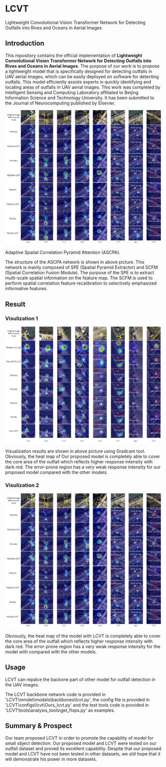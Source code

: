 # LCVT
Lightweight Convolutional Vision Transformer Network for Detecting Outfalls into Rives and Oceans in Aerial Images


## Introduction


This repository contains the official implementation of **Lightweight Convolutional Vision Transformer Network for Detecting Outfalls into Rives and Oceans in Aerial Images**. The purpose of our work is to propose a lightweight model that is specifically designed for detecting outfalls in UAV aerial images, which can be easily deployed on software for detecting outfalls. This model efficiently assists experts in quickly identifying and locating areas of outfalls in UAV aerial images. This work was completed by Intelligent Sensing and Computing Laboratory affiliated to Beijing Information Science and Technology University. It has been submitted to the Journal of Neurocomputing published by Elsevier.

<p align="center">
    <img src="https://github.com/ISCLab-Bistu/LCVT/blob/main/image/vis2.jpg" />
</p>



<p align = "center">

Adaptive Spatial Correlation Pyramid Attention (ASCPA). 

</p>



The structure of the ASCPA network is shown in above picture. This network is mainly composed of SPE (Spatial Pyramid Extractor) and SCFM (Spatial Correlation Fusion Module). The purpose of the SPE is to extract multi-scale spatial information on the feature map. The SCFM is used to perform spatial correlation feature recalibration to selectively emphasized informative features. 







## Result

### Visulization 1


<p align="center">
    <img src="https://github.com/ISCLab-Bistu/LCVT/blob/main/image/vis1.jpg" />
</p>

<p align = "center">

Visualization results are shown in above picture using Gradcam tool. Obviously, the heat map of Our proposed model is completely able to cover the core area of the outfall which reflects higher response intensity with dark red. The error-prone region has a very weak response intensity for our proposed model compared with the other models.

</p>


### Visulization 2


<p align="center">
    <img src="https://github.com/ISCLab-Bistu/LCVT/blob/main/image/vis2.jpg" />
</p>

<p align = "center">

Obviously, the heat map of the model with LCVT is completely able to cover the core area of the outfall which reflects higher response intensity with dark red. The error-prone region has a very weak response intensity for the model with compared with the other models.

</p>


## Usage


LCVT can repalce the backone part of other model for outfall detection in the UAV images.



The LCVT backbone network code is provided in 'LCVT\mmdet\models\backbones\lcvt.py', the config file is provided in 'LCVT\configs\lcvt\Ours_lcvt.py' and the test tools code is provided in 'LCVT\tools\analysis_tools\get_flops.py' as examples.



## Summary & Prospect



Our team proposed LCVT in order to promote the capability of model for small object detection. Our proposed model and LCVT were tested on our outfall dataset and proved its excellent capability. Despite that our proposed model and LCVT have not been tested in other datasets, we still hope that it will demonstrate his power in more datasets.
